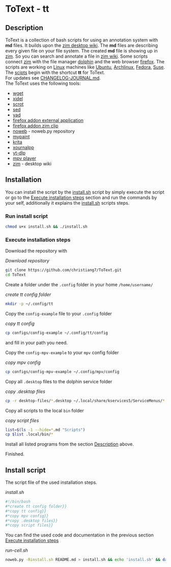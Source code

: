 # ToText - tt

## Description
ToText is a collection of bash scripts for using an annotation system with **md** files. It builds upon the [zim desktop wiki](https://github.com/zim-desktop-wiki/zim-desktop-wiki). The **md** files are describing every given file on your file system. The created **md** file is showing up in [zim](https://github.com/zim-desktop-wiki/zim-desktop-wiki). So you can search and annotate a file in [zim wiki](https://github.com/zim-desktop-wiki/zim-desktop-wiki). Some scripts connect [zim](https://github.com/zim-desktop-wiki/zim-desktop-wiki) with the file manager [dolphin](https://apps.kde.org/dolphin/) and the web browser [firefox](https://www.mozilla.org/en-US/firefox/new/). The scripts are working on [Linux]() machines like [Ubuntu](), [Archlinux](), [Fedora](), [Suse]().  
The [scipts](Scripts.md) begin with the shortcut **tt** for ToText.  
For updates see [CHANGELOG-JOURNAL.md](CHANGELOG-JOURNAL.md).  
The ToText uses the following tools:

- [wget]()
- [xidel]()
- [scrot]()
- [sed]()
- [yad]()
- [firefox addon external application]()
- [firefox addon zim clip]()
- [noweb]() - noweb.py repository
- [mypaint]()
- [krita]()
- [xournalpp]()
- [yt-dlp]()
- [mpv player]()
- [zim]() - desktop wiki

## Installation

You can install the script by the [install.sh](#install-script) script by simply execute the script or go to the [Execute installation steps](#execute-installation-steps) section and run the commands by your self, additionally it explains the [install.sh](#install-script) scripts steps.


### Run install script

```bash
chmod u+x install.sh && ./install.sh
```

### Execute installation steps

Download the repository with 

*Download repository*
```bash
git clone https://github.com/christiang7/ToText.git
cd ToText
```

Create a folder under the `.config` folder in your home `/home/username/`

*create tt config folder*
```bash
mkdir -p ~/.config/tt
```

Copy the `config-example` file to your `.config` folder

*copy tt config*
```bash
cp configs/config-example ~/.config/tt/config
```

and fill in your path you need. 

Copy the `config-mpv-example` to your `mpv` config folder

*copy mpv config*
```bash
cp configs/config-mpv-example ~/.config/mpv/config
```

Copy all `.desktop` files to the dolphin service folder

*copy .desktop files*
```bash
cp -r desktop-files/*.desktop ~/.local/share/kservices5/ServiceMenus/*.desktop
```

Copy all scripts to the local `bin` folder

*copy script files*
```bash
list=$(ls -1 --hide=*.md "Scripts")
cp $list .local/bin/*
```

Install all listed programs from the section [Description](#description) above.

Finished.

## Install script

The script file of the used installation steps. 

*install.sh*
```bash
#!/bin/bash
#*create tt config folder}}
#*copy tt config}}
#*copy mpv config}}
#*copy .desktop files}}
#*copy script files}}
```

You can find the used code and documentation in the previous section [Execute installation steps](#execute-installation-steps)

*run-cell.sh*
```bash
noweb.py -Rinstall.sh README.md > install.sh && echo 'install.sh' && date 
```

